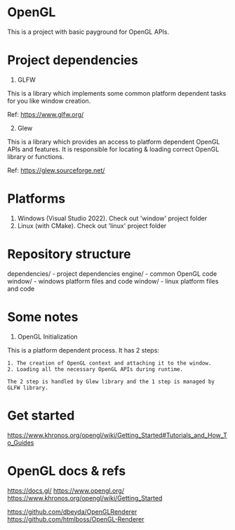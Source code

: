 # OpenGL

This is a project with basic payground for OpenGL APIs.

# Project dependencies

1) GLFW

This is a library which implements some common platform dependent tasks for you like window creation.

Ref: https://www.glfw.org/

2) Glew

This is a library which provides an access to platform dependent OpenGL APIs and features.
It is responsible for locating & loading correct OpenGL library or functions.

Ref: https://glew.sourceforge.net/

# Platforms

1) Windows (Visual Studio 2022). Check out 'window' project folder
2) Linux (with CMake). Check out 'linux' project folder

# Repository structure

dependencies/ - project dependencies
engine/ - common OpenGL code
window/ - windows platform files and code
window/ - linux platform files and code

# Some notes

1) OpenGL Initialization

This is a platform dependent process. It has 2 steps:

	1. The creation of OpenGL context and attaching it to the window.
	2. Loading all the necessary OpenGL APIs during runtime.

	The 2 step is handled by Glew library and the 1 step is managed by GLFW library.

# Get started

https://www.khronos.org/opengl/wiki/Getting_Started#Tutorials_and_How_To_Guides

# OpenGL docs & refs

https://docs.gl/
https://www.opengl.org/
https://www.khronos.org/opengl/wiki/Getting_Started

https://github.com/dbeyda/OpenGLRenderer
https://github.com/htmlboss/OpenGL-Renderer
